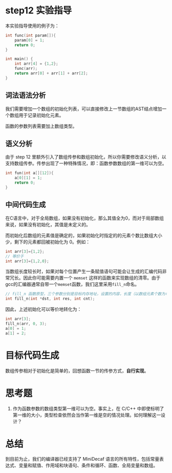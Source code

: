 # step12 实验指导

本实验指导使用的例子为：

```c
int func(int param[]){
    param[0] = 1;
    return 0;
}

int main() {
    int arr[4] = {1,2};
    func(arr);
    return arr[0] + arr[1] + arr[2];
}
```

## 词法语法分析

我们需要增加一个数组的初始化列表，可以直接修改上一节数组的AST结点增加一个数组用于记录初始化元素。

函数的参数列表需要加上数组类型。

## 语义分析

由于 step 12 里额外引入了数组传参和数组初始化，所以你需要修改语义分析，以支持数组传参。传参出现了一种特殊情况，即：函数参数数组的第一维可以为空。

```c
int fun(int a[][12]){
	a[0][1] = 1;
    return 0;
}
```

## 中间代码生成

在C语言中，对于全局数组，如果没有初始化，那么其值全为0，而对于局部数组来说，如果没有初始化，其值是未定义的。

而初始化后数组的元素值是确定的，如果初始化时指定的的元素个数比数组大小少，剩下的元素都回被初始化为 0。例如：

```c
int arr[3]={1,2};
// 等价于
int arr[3]={1,2,0};
```

当数组长度较长时，如果对每个位置产生一条赋值语句可能会让生成的汇编代码非常冗长。因此你可能需要内置一个 `memset` 这样的函数来实现数组的清零。由于gcc的汇编器通常自带一个`memset`函数，我们这里采用`fill_n`命名。

```c
// fill_n 函数原型，三个参数分别是目标内存地址，设置的内容，长度（以数组元素个数为单位）
int fill_n(int *dst, int res, int cnt);
```

因此，上述初始化可以等价地转化为：

```c
int arr[3];
fill_n(arr, 0, 3);
a[0] = 1;
a[1] = 2;
```

# 目标代码生成

数组传参相对于初始化是简单的，回想函数一节的传参方式，**自行实现**。

# 思考题

1. 作为函数参数的数组类型第一维可以为空。事实上，在 C/C++ 中即使标明了第一维的大小，类型检查依然会当作第一维是空的情况处理。如何理解这一设计？

# 总结
到目前为止，我们的编译器已经支持了 MiniDecaf 语言的所有特性，包括常量表达式、变量和赋值、作用域和块语句、条件和循环、函数、全局变量和数组。